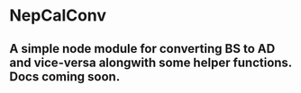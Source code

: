 # NepCalConv
 
## A simple node module for converting BS to AD and vice-versa alongwith some helper functions. Docs coming soon.